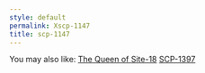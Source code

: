 ```yaml
---
style: default
permalink: Xscp-1147
title: scp-1147
---
```

You may also like:
[The Queen of Site-18](http://scp-wiki.net/the-queen-of-site-18)
[SCP-1397](http://scp-wiki.net/scp-1397)